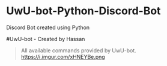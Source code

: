 # UwU-bot-Python-Discord-Bot
Discord Bot created using Python

#UwU-bot - Created by Hassan
>All available commands provided by UwU-bot.
https://i.imgur.com/xHNEYBe.png
